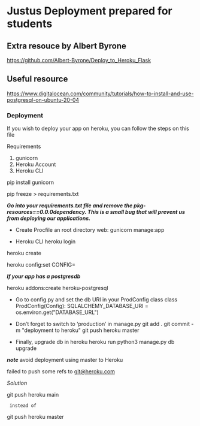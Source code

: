 # Justus Deployment prepared for students

## Extra resouce by Albert Byrone
https://github.com/Albert-Byrone/Deploy_to_Heroku_Flask

## Useful resource

https://www.digitalocean.com/community/tutorials/how-to-install-and-use-postgresql-on-ubuntu-20-04

### Deployment
If you wish to deploy your app on heroku, you can follow the steps on this file

Requirements

1. gunicorn
2. Heroku Account
3. Heroku CLI

pip install gunicorn

pip freeze > requirements.txt


***Go into your _requirements.txt_ file and remove the pkg-resources==0.0.0dependency. This is a small bug that will prevent us from deploying our applications.***

* Create Procfile an root directory
web: gunicorn manage:app

* Heroku CLI
heroku login

heroku create <name-of-app>

heroku config:set CONFIG=<config-name>

***If your app has a postgresdb***

heroku addons:create heroku-postgresql


* Go to config.py and set the db URI in your ProdConfig class
class ProdConfig(Config):
    SQLALCHEMY_DATABASE_URI = os.environ.get("DATABASE_URL")
 
 
* Don’t forget to switch to ‘production’ in manage.py
git add .
git commit -m "deployment to heroku"
git push heroku master


* Finally, upgrade db in heroku
heroku run python3 manage.py db upgrade


***note***
avoid deployment using master to Heroku

failed to push some refs to git@heroku.com

*Solution*

git push heroku main

     instead of

git push heroku master